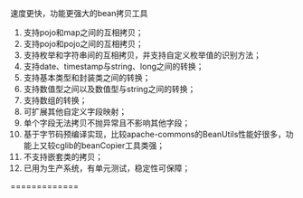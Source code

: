 速度更快，功能更强大的bean拷贝工具
<ol>
	<li>支持pojo和map之间的互相拷贝；</li>
 	<li>支持pojo和pojo之间的互相拷贝；</li>
	<li>支持枚举和字符串间的互相拷贝，并支持自定义枚举值的识别方法；</li>
	<li>支持date、timestamp与string、long之间的转换；</li>
	<li>支持基本类型和封装类之间的转换；</li>
	<li>支持数值型之间以及数值型与string之间的转换；</li>
	<li>支持数组的转换；</li>
	<li>可扩展其他自定义字段映射；</li>
	<li>单个字段无法拷贝不抛异常且不影响其他字段；</li>
	<li>基于字节码预编译实现，比较apache-commons的BeanUtils性能好很多，功能上又较cglib的beanCopier工具类强；</li>
	<li>不支持嵌套类的拷贝；</li>
	<li>已用为生产系统，有单元测试，稳定性可保障；</li>
</ol>

=============

